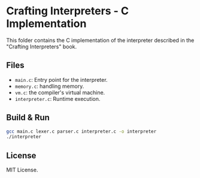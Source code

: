 # Crafting Interpreters - C Implementation

This folder contains the C implementation of the interpreter described in the "Crafting Interpreters" book.

## Files

- `main.c`: Entry point for the interpreter.
- `memory.c`: handling memory.
- `vm.c`: the compiler's virtual machine.
- `interpreter.c`: Runtime execution.

## Build & Run

```sh
gcc main.c lexer.c parser.c interpreter.c -o interpreter
./interpreter
```

## License

MIT License.
